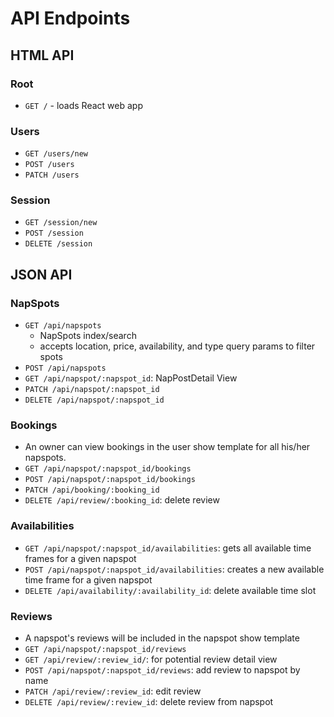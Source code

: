 # API Endpoints

## HTML API

### Root

- `GET /` - loads React web app

### Users

- `GET /users/new`
- `POST /users`
- `PATCH /users`

### Session

- `GET /session/new`
- `POST /session`
- `DELETE /session`

## JSON API

### NapSpots

- `GET /api/napspots`
  - NapSpots index/search
  - accepts location, price, availability, and type query params to filter spots
- `POST /api/napspots`
- `GET /api/napspot/:napspot_id`: NapPostDetail View
- `PATCH /api/napspot/:napspot_id`
- `DELETE /api/napspot/:napspot_id`

### Bookings

- An owner can view bookings in the user show template for all his/her napspots.
- `GET /api/napspot/:napspot_id/bookings`
- `POST /api/napspot/:napspot_id/bookings`
- `PATCH /api/booking/:booking_id`
- `DELETE /api/review/:booking_id`: delete review

### Availabilities

- `GET /api/napspot/:napspot_id/availabilities`: gets all available time frames for a given napspot
- `POST /api/napspot/:napspot_id/availabilities`: creates a new available time frame for a given napspot
- `DELETE /api/availability/:availability_id`: delete available time slot

### Reviews

- A napspot's reviews will be included in the napspot show template
- `GET /api/napspot/:napspot_id/reviews`
- `GET /api/review/:review_id/`: for potential review detail view
- `POST /api/napspot/:napspot_id/reviews`: add review to napspot by name
- `PATCH /api/review/:review_id`: edit review
- `DELETE /api/review/:review_id`: delete review from napspot
